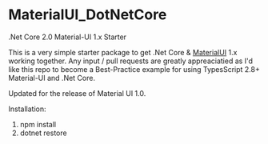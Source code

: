 # MaterialUI_DotNetCore
.Net Core 2.0 Material-UI 1.x Starter

This is a very simple starter package to get .Net Core & [MaterialUI](https://github.com/mui-org/material-ui) 1.x working together.  Any input / pull requests are greatly appreaciatied as I'd like this repo to become a Best-Practice example for using TypesScript 2.8+ Material-UI and .Net Core.

Updated for the release of Material UI 1.0.

Installation:

1.  npm install
2.  dotnet restore


